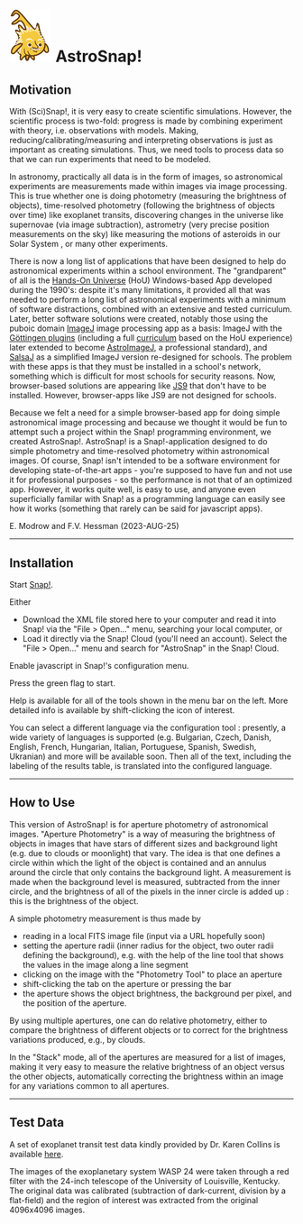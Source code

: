 # <img alt="scientific-snap icon" src="../images/einstein_snap.png" width="75"/> AstroSnap!

## Motivation

With (Sci)Snap!, it is very easy to create scientific simulations.  However, the scientific process is two-fold:  progress is made by combining experiment with theory, i.e. observations with models.  Making, reducing/calibrating/measuring and interpreting observations is just as important as creating simulations.  Thus, we need tools to process data so that we can run experiments that need to be modeled.

In astronomy, practically all data is in the form of images, so astronomical experiments are measurements made within images via image processing.  This is true whether one is doing photometry (measuring the brightness of objects), time-resolved photometry (following the brightness of objects over time) like exoplanet transits, discovering changes in the universe like supernovae (via image subtraction), astrometry (very precise position measurements on the sky) like measuring the motions of asteroids in our Solar System , or many other experiments.

There is now a long list of applications that have been designed to help do astronomical experiments within a school environment.  The "grandparent" of all is the [Hands-On Universe](https://globalhandsonuniverse.org) (HoU) Windows-based App developed during the 1990's: despite it's many limitations, it provided all that was needed to perform a long list of astronomical experiments with a minimum of software distractions, combined with an extensive and tested curriculum.  Later, better software solutions were created, notably those using the puboic domain [ImageJ](https://https://imagej.nih.gov/ij/) image processing app as a basis: ImageJ with the [Göttingen plugins](https://www.astro.physik.uni-goettingen.de/~hessman/ImageJ/) (including a full [curriculum](https://www.astro.physik.uni-goettingen.de/~hessman/ImageJ/Book/) based on the HoU experience) later extended to become [AstroImageJ](https://www.astro.louisville.edu/software/astroimagej/), a professional standard), and [SalsaJ](https://handsonuniverse.org/software/#:~:text=SalsaJ%20is%20free%2C%20student-friendly%20software%20developed%20specifically%20for,discoveries%20that%20lead%20to%20true%20excitement%20about%20science.) as a simplified ImageJ version re-designed for schools.  The problem with these apps is that they must be installed in a school's network, something which is difficult for most schools for security reasons.  Now, browser-based solutions are appearing like [JS9](https://js9.si.edu) that don't have to be installed.  However, browser-apps like JS9 are not designed for schools.

Because we felt a need for a simple browser-based app for doing simple astronomical image processing and because we thought it would be fun to attempt such a project within the Snap! programming environment, we created AstroSnap!.  AstroSnap! is a Snap!-application designed to do simple photometry and time-resolved photometry within astronomical images.  Of course, Snap! isn't intended to be a software environment for developing state-of-the-art apps - you're supposed to have fun and not use it for professional purposes - so the performance is not that of an optimized app.  However, it works quite well, is easy to use, and anyone even superficially familar with Snap! as a programming language can easily see how it works (something that rarely can be said for javascript apps).

E. Modrow and F.V. Hessman (2023-AUG-25)

---

## Installation

Start [Snap!](https://snap.berkeley.edu/).

Either
* Download the XML file stored here to your computer and read it into Snap! via the "File > Open..." menu, searching your local computer, or
* Load it directly via the Snap! Cloud (you'll need an account). Select the "File > Open..." menu and search for "AstroSnap" in the Snap! Cloud.
  
Enable javascript in Snap!'s configuration menu.

Press the green flag to start.

Help is available for all of the tools shown in the menu bar on the left.  More detailed info is available by shift-clicking the icon of interest.

You can select a different language via the configuration tool : presently, a wide variety of languages is supported (e.g. Bulgarian, Czech, Danish, English, French, Hungarian, Italian, Portuguese, Spanish, Swedish, Ukranian) and more will be available soon.  Then all of the text, including the labeling of the results table, is translated into the configured language.

---

## How to Use

This version of AstroSnap! is for aperture photometry of astronomical images.  "Aperture Photometry" is a way of measuring the brightness of objects in images that have stars of different sizes and background light (e.g. due to clouds or moonlight) that vary.  The idea is that one defines a circle within which the light of the object is contained and an annulus around the circle that only contains the background light.  A measurement is made when the background level is measured, subtracted from the inner circle, and the brightness of all of the pixels in the inner circle is added up : this is the brightness of the object.

A simple photometry measurement is thus made by
* reading in a local FITS image file (input via a URL hopefully soon)
* setting the aperture radii (inner radius for the object, two outer radii defining the background), e.g. with the help of the line tool that shows the values in the image along a line segment
* clicking on the image with the "Photometry Tool" to place an aperture
* shift-clicking the tab on the aperture or pressing the <SPACE> bar
* the aperture shows the object brightness, the background per pixel, and the position of the aperture.

By using multiple apertures, one can do relative photometry, either to compare the brightness of different objects or to correct for the brightness variations produced, e.g., by clouds.

In the "Stack" mode, all of the apertures are measured for a list of images, making it very easy to measure the relative brightness of an object versus the other objects, automatically correcting the brightness within an image for any variations common to all apertures.

---

## Test Data

A set of exoplanet transit test data kindly provided by Dr. Karen Collins is available [here](http://www.astro.physik.uni-goettingen.de/~hessman/ImageJ/Book/Transits%20of%20Exoplanets/transit_data.zip).

The images of the exoplanetary system WASP 24 were taken through a red filter with the 24-inch telescope of the University of Louisville, Kentucky. The original data was calibrated (subtraction of dark-current, division by a flat-field) and the region of interest was extracted from the original 4096x4096 images.


